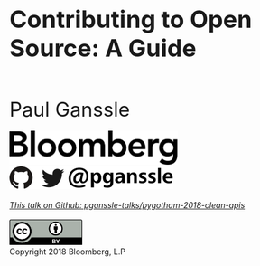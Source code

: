 <h1 style="font-size: 3em">Contributing to Open Source: A Guide</h1>
<br/>
<br/>
<span style="font-size: 2.5em">
Paul Ganssle
</span>
<br/>
<br/>
<img src="external-images/logos/bloomberg-logo-black.svg" height="60px" alt="Bloomberg">

<img src="images/pganssle-logos.svg" height="40px" alt="@pganssle">

<br/>
<br/>
<em><a href="https://github.com/pganssle-talks/pydata-nyc-2018-open-source/">This talk on Github: pganssle-talks/pygotham-2018-clean-apis</a></em>
<br/>
<br/>
<a rel="license" href="http://creativecommons.org/licenses/by/4.0/">
    <img src="external-images/logos/cc-by.svg" height="45px">
</a>
<br/>
Copyright 2018 Bloomberg, L.P
